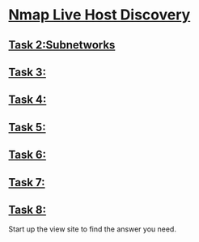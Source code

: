 <h1><ins>Nmap Live Host Discovery</ins></h1>

<h2><ins>Task 2:Subnetworks</ins></h2>
<h2><ins>Task 3:</ins></h2>
<h2><ins>Task 4:</ins></h2>
<h2><ins>Task 5:</ins></h2>
<h2><ins>Task 6:</ins></h2>
<h2><ins>Task 7:</ins></h2>
<h2><ins>Task 8:</ins></h2>
Start up the view site to find the answer you need.<br>
